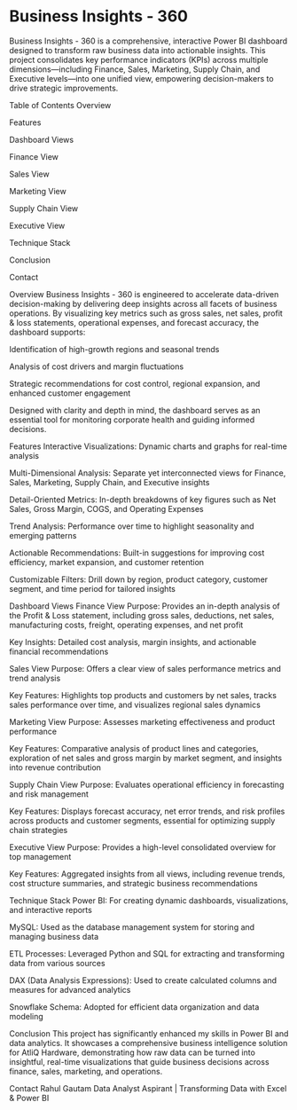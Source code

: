 # Business Insights - 360

Business Insights - 360 is a comprehensive, interactive Power BI dashboard designed to transform raw business data into actionable insights. This project consolidates key performance indicators (KPIs) across multiple dimensions—including Finance, Sales, Marketing, Supply Chain, and Executive levels—into one unified view, empowering decision-makers to drive strategic improvements.

Table of Contents
Overview

Features

Dashboard Views

Finance View

Sales View

Marketing View

Supply Chain View

Executive View

Technique Stack

Conclusion

Contact

Overview
Business Insights - 360 is engineered to accelerate data-driven decision-making by delivering deep insights across all facets of business operations. By visualizing key metrics such as gross sales, net sales, profit & loss statements, operational expenses, and forecast accuracy, the dashboard supports:

Identification of high-growth regions and seasonal trends

Analysis of cost drivers and margin fluctuations

Strategic recommendations for cost control, regional expansion, and enhanced customer engagement

Designed with clarity and depth in mind, the dashboard serves as an essential tool for monitoring corporate health and guiding informed decisions.

Features
Interactive Visualizations: Dynamic charts and graphs for real-time analysis

Multi-Dimensional Analysis: Separate yet interconnected views for Finance, Sales, Marketing, Supply Chain, and Executive insights

Detail-Oriented Metrics: In-depth breakdowns of key figures such as Net Sales, Gross Margin, COGS, and Operating Expenses

Trend Analysis: Performance over time to highlight seasonality and emerging patterns

Actionable Recommendations: Built-in suggestions for improving cost efficiency, market expansion, and customer retention

Customizable Filters: Drill down by region, product category, customer segment, and time period for tailored insights

Dashboard Views
Finance View
Purpose: Provides an in-depth analysis of the Profit & Loss statement, including gross sales, deductions, net sales, manufacturing costs, freight, operating expenses, and net profit

Key Insights: Detailed cost analysis, margin insights, and actionable financial recommendations

Sales View
Purpose: Offers a clear view of sales performance metrics and trend analysis

Key Features: Highlights top products and customers by net sales, tracks sales performance over time, and visualizes regional sales dynamics

Marketing View
Purpose: Assesses marketing effectiveness and product performance

Key Features: Comparative analysis of product lines and categories, exploration of net sales and gross margin by market segment, and insights into revenue contribution

Supply Chain View
Purpose: Evaluates operational efficiency in forecasting and risk management

Key Features: Displays forecast accuracy, net error trends, and risk profiles across products and customer segments, essential for optimizing supply chain strategies

Executive View
Purpose: Provides a high-level consolidated overview for top management

Key Features: Aggregated insights from all views, including revenue trends, cost structure summaries, and strategic business recommendations

Technique Stack
Power BI: For creating dynamic dashboards, visualizations, and interactive reports

MySQL: Used as the database management system for storing and managing business data

ETL Processes: Leveraged Python and SQL for extracting and transforming data from various sources

DAX (Data Analysis Expressions): Used to create calculated columns and measures for advanced analytics

Snowflake Schema: Adopted for efficient data organization and data modeling

Conclusion
This project has significantly enhanced my skills in Power BI and data analytics. It showcases a comprehensive business intelligence solution for AtliQ Hardware, demonstrating how raw data can be turned into insightful, real-time visualizations that guide business decisions across finance, sales, marketing, and operations.

Contact
Rahul Gautam
Data Analyst Aspirant | Transforming Data with Excel & Power BI
